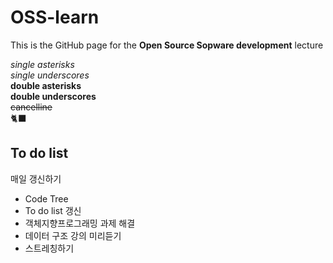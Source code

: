 # OSS-learn 

This is the GitHub page for the **Open Source Sopware development** lecture    
      

*single asterisks*   
_single underscores_   
**double asterisks**   
__double underscores__   
~~cancelline~~   
🐈‍⬛

## To do list
 매일 갱신하기
* Code Tree
* To do list 갱신
* 객체지향프로그래밍 과제 해결
* 데이터 구조 강의 미리듣기
* 스트레칭하기


